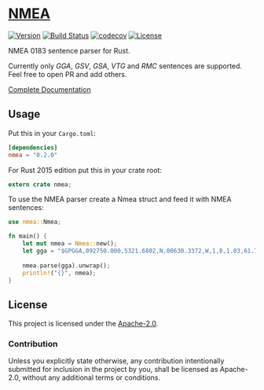 [NMEA][doc]
===========

[![Version](https://img.shields.io/crates/v/nmea.svg)](https://crates.io/crates/nmea)
[![Build Status](https://github.com/AeroRust/nmea/workflows/CI/badge.svg)](https://github.com/AeroRust/nmea/actions?query=workflow%3ACI+branch%3Amaster)
[![codecov](https://codecov.io/gh/AeroRust/nmea/branch/master/graph/badge.svg)](https://codecov.io/gh/AeroRust/nmea)
[![License](https://img.shields.io/badge/License-Apache%202.0-blue.svg)](https://github.com/AeroRust/nmea/blob/master/LICENSE.txt)

NMEA 0183 sentence parser for Rust. 

Currently only _GGA_, _GSV_, _GSA_, _VTG_ and _RMC_ sentences are supported.
Feel free to open PR and add others.

[Complete Documentation][doc]

[doc]: https://docs.rs/nmea/

## Usage

Put this in your `Cargo.toml`:

```toml
[dependencies]
nmea = "0.2.0"
```

For Rust 2015 edition put this in your crate root:

```rust
extern crate nmea;
```

To use the NMEA parser create a Nmea struct and feed it with NMEA sentences:

```rust
use nmea::Nmea;

fn main() {
    let mut nmea = Nmea::new();
    let gga = "$GPGGA,092750.000,5321.6802,N,00630.3372,W,1,8,1.03,61.7,M,55.2,M,,*76";
    
    nmea.parse(gga).unwrap();
    println!("{}", nmea);
}
```

## License

This project is licensed under the [Apache-2.0](./LICENSE.txt).

### Contribution

Unless you explicitly state otherwise, any contribution intentionally submitted
for inclusion in the project by you, shall be licensed as Apache-2.0,
without any additional terms or conditions.